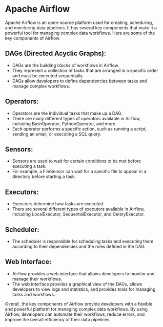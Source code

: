 # Apache Airflow
Apache Airflow is an open-source platform used for creating, scheduling, and monitoring data pipelines. It has several key components that make it a powerful tool for managing complex data workflows. Here are some of the key components of Airflow:

## DAGs (Directed Acyclic Graphs): 
- DAGs are the building blocks of workflows in Airflow. 
- They represent a collection of tasks that are arranged in a specific order and must be executed sequentially.
- DAGs allow developers to define dependencies between tasks and manage complex workflows.

## Operators:
- Operators are the individual tasks that make up a DAG.
- There are many different types of operators available in Airflow, including BashOperator, PythonOperator, and more.
- Each operator performs a specific action, such as running a script, sending an email, or executing a SQL query.

## Sensors: 
- Sensors are used to wait for certain conditions to be met before executing a task. 
- For example, a FileSensor can wait for a specific file to appear in a directory before starting a task.

## Executors: 
- Executors determine how tasks are executed. 
- There are several different types of executors available in Airflow, including LocalExecutor, SequentialExecutor, and CeleryExecutor.

## Scheduler: 
- The scheduler is responsible for scheduling tasks and executing them according to their dependencies and the rules defined in the DAG.

## Web Interface: 
- Airflow provides a web interface that allows developers to monitor and manage their workflows. 
- The web interface provides a graphical view of the DAGs, allows developers to view logs and statistics, and provides tools for managing tasks and workflows.

Overall, the key components of Airflow provide developers with a flexible and powerful platform for managing complex data workflows. By using Airflow, developers can automate their workflows, reduce errors, and improve the overall efficiency of their data pipelines.